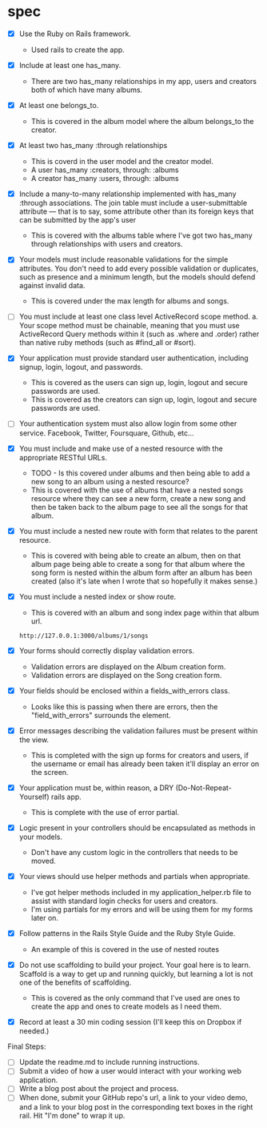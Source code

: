 # spec

- [x] Use the Ruby on Rails framework.
    - Used rails to create the app.

- [x] Include at least one has_many.
    - There are two has_many relationships in my app, users and creators both of which have many albums.

- [x] At least one belongs_to.
    - This is covered in the album model where the album belongs_to the creator.

- [x] At least two has_many :through relationships
    - This is coverd in the user model and the creator model. 
    - A user has_many :creators, through: :albums
    - A creator has_many :users, through: :albums

- [x] Include a many-to-many relationship implemented with has_many :through associations. The join table must include a user-submittable attribute — that is to say, some attribute other than its foreign keys that can be submitted by the app's user
    - This is covered with the albums table where I've got two has_many through relationships with users and creators.

- [x] Your models must include reasonable validations for the simple attributes. You don't need to add every possible validation or duplicates, such as presence and a minimum length, but the models should defend against invalid data.
    - This is covered under the max length for albums and songs.

- [ ] You must include at least one class level ActiveRecord scope method. a. Your scope method must be chainable, meaning that you must use ActiveRecord Query methods within it (such as .where and .order) rather than native ruby methods (such as #find_all or #sort).

- [x] Your application must provide standard user authentication, including signup, login, logout, and passwords.
    - This is covered as the users can sign up, login, logout and secure passwords are used.
     - This is covered as the creators can sign up, login, logout and secure passwords are used.

- [ ] Your authentication system must also allow login from some other service. Facebook, Twitter, Foursquare, Github, etc...

- [x] You must include and make use of a nested resource with the appropriate RESTful URLs.
    - TODO - Is this covered under albums and then being able to add a new song to an album using a nested resource?
    - This is covered with the use of albums that have a nested songs resource where they can see a new form, create a new song and then be taken back to the album page to see all the songs for that album.


- [x] You must include a nested new route with form that relates to the parent resource.
    - This is covered with being able to create an album, then on that album page being able to create a song for that album where the song form is nested within the album form after an album has been created (also it's late when I wrote that so hopefully it makes sense.)

- [x] You must include a nested index or show route.
    - This is covered with an album and song index page within that album url.
    ```
    http://127.0.0.1:3000/albums/1/songs
    ```

- [x] Your forms should correctly display validation errors.
    - Validation errors are displayed on the Album creation form.
    - Validation errors are displayed on the Song creation form.


- [x] Your fields should be enclosed within a fields_with_errors class.
    - Looks like this is passing when  there are errors, then the "field_with_errors" surrounds the element.

- [x] Error messages describing the validation failures must be present within the view.
    - This is completed with the sign up forms for creators and users, if the username or email has already been taken it'll display an error on the screen.

- [x] Your application must be, within reason, a DRY (Do-Not-Repeat-Yourself) rails app.
    - This is complete with the use of error partial.

- [x] Logic present in your controllers should be encapsulated as methods in your models.
    - Don't have any custom logic in the controllers that needs to be moved. 

- [x] Your views should use helper methods and partials when appropriate.
    - I've got helper methods included in my application_helper.rb file to assist with standard login checks for users and creators.
    - I'm using partials for my errors and will be using them for my forms later on.

- [x] Follow patterns in the Rails Style Guide and the Ruby Style Guide.
    - An example of this is covered in the use of nested routes 


- [x] Do not use scaffolding to build your project. Your goal here is to learn. Scaffold is a way to get up and running quickly, but learning a lot is not one of the benefits of scaffolding.
    - This is covered as the only command that I've used are ones to create the app and ones to create models as I need them.

- [x] Record at least a 30 min coding session (I'll keep this on Dropbox if needed.)


Final Steps:
- [ ] Update the readme.md to include running instructions.
- [ ] Submit a video of how a user would interact with your working web application.
- [ ] Write a blog post about the project and process.
- [ ] When done, submit your GitHub repo's url, a link to your video demo, and a link to your blog post in the corresponding text boxes in the right rail. Hit "I'm done" to wrap it up.
